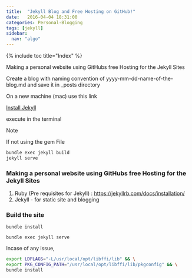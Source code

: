 ```yaml
---
title:  "Jekyll Blog and Free Hosting on GitHub!"
date:   2016-04-04 18:31:00
categories: Personal-Blogging
tags: [jekyll]
sidebar:
  nav: "algo"
---
```


{% include toc title="Index" %}

Making a personal website using GitHubs free Hosting for the Jekyll Sites

Create a blog with naming convention of yyyy-mm-dd-name-of-the-blog.md and save it in \_posts directory


On a new machine (mac) use this link

[Install Jekyll](https://jekyllrb.com/docs/installation/)

execute in the terminal

> [!NOTE]
> If not using the gem File

```sh
bundle exec jekyll build
jekyll serve
```

### Making a personal website using GitHubs free Hosting for the Jekyll Sites

1. Ruby (Pre requisites for Jekyll) : https://jekyllrb.com/docs/installation/
2. Jekyll - for static site and blogging

### Build the site
```
bundle install

bundle exec jekyll serve
```

Incase of any issue,

```sh
export LDFLAGS="-L/usr/local/opt/libffi/lib" && \
export PKG_CONFIG_PATH="/usr/local/opt/libffi/lib/pkgconfig" && \
bundle install
```

